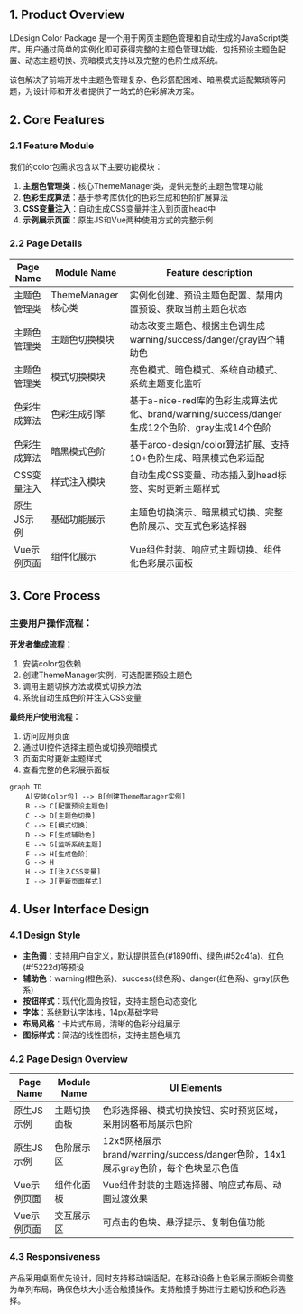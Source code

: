 ## 1. Product Overview

LDesign Color Package 是一个用于网页主题色管理和自动生成的JavaScript类库。用户通过简单的实例化即可获得完整的主题色管理功能，包括预设主题色配置、动态主题切换、亮暗模式支持以及完整的色阶生成系统。

该包解决了前端开发中主题色管理复杂、色彩搭配困难、暗黑模式适配繁琐等问题，为设计师和开发者提供了一站式的色彩解决方案。

## 2. Core Features

### 2.1 Feature Module

我们的color包需求包含以下主要功能模块：

1. **主题色管理类**：核心ThemeManager类，提供完整的主题色管理功能
2. **色彩生成算法**：基于参考库优化的色彩生成和色阶扩展算法
3. **CSS变量注入**：自动生成CSS变量并注入到页面head中
4. **示例展示页面**：原生JS和Vue两种使用方式的完整示例

### 2.2 Page Details

| Page Name | Module Name | Feature description |
|-----------|-------------|---------------------|
| 主题色管理类 | ThemeManager核心类 | 实例化创建、预设主题色配置、禁用内置预设、获取当前主题色状态 |
| 主题色管理类 | 主题色切换模块 | 动态改变主题色、根据主色调生成warning/success/danger/gray四个辅助色 |
| 主题色管理类 | 模式切换模块 | 亮色模式、暗色模式、系统自动模式、系统主题变化监听 |
| 色彩生成算法 | 色彩生成引擎 | 基于a-nice-red库的色彩生成算法优化、brand/warning/success/danger生成12个色阶、gray生成14个色阶 |
| 色彩生成算法 | 暗黑模式色阶 | 基于arco-design/color算法扩展、支持10+色阶生成、暗黑模式色彩适配 |
| CSS变量注入 | 样式注入模块 | 自动生成CSS变量、动态插入到head标签、实时更新主题样式 |
| 原生JS示例 | 基础功能展示 | 主题色切换演示、暗黑模式切换、完整色阶展示、交互式色彩选择器 |
| Vue示例页面 | 组件化展示 | Vue组件封装、响应式主题切换、组件化色彩展示面板 |

## 3. Core Process

### 主要用户操作流程：

**开发者集成流程：**
1. 安装color包依赖
2. 创建ThemeManager实例，可选配置预设主题色
3. 调用主题切换方法或模式切换方法
4. 系统自动生成色阶并注入CSS变量

**最终用户使用流程：**
1. 访问应用页面
2. 通过UI控件选择主题色或切换亮暗模式
3. 页面实时更新主题样式
4. 查看完整的色彩展示面板

```mermaid
graph TD
    A[安装Color包] --> B[创建ThemeManager实例]
    B --> C[配置预设主题色]
    C --> D[主题色切换]
    C --> E[模式切换]
    D --> F[生成辅助色]
    E --> G[监听系统主题]
    F --> H[生成色阶]
    G --> H
    H --> I[注入CSS变量]
    I --> J[更新页面样式]
```

## 4. User Interface Design

### 4.1 Design Style

- **主色调**：支持用户自定义，默认提供蓝色(#1890ff)、绿色(#52c41a)、红色(#f5222d)等预设
- **辅助色**：warning(橙色系)、success(绿色系)、danger(红色系)、gray(灰色系)
- **按钮样式**：现代化圆角按钮，支持主题色动态变化
- **字体**：系统默认字体栈，14px基础字号
- **布局风格**：卡片式布局，清晰的色彩分组展示
- **图标样式**：简洁的线性图标，支持主题色填充

### 4.2 Page Design Overview

| Page Name | Module Name | UI Elements |
|-----------|-------------|-------------|
| 原生JS示例 | 主题切换面板 | 色彩选择器、模式切换按钮、实时预览区域，采用网格布局展示色阶 |
| 原生JS示例 | 色阶展示区 | 12x5网格展示brand/warning/success/danger色阶，14x1展示gray色阶，每个色块显示色值 |
| Vue示例页面 | 组件化面板 | Vue组件封装的主题选择器、响应式布局、动画过渡效果 |
| Vue示例页面 | 交互展示区 | 可点击的色块、悬浮提示、复制色值功能 |

### 4.3 Responsiveness

产品采用桌面优先设计，同时支持移动端适配。在移动设备上色彩展示面板会调整为单列布局，确保色块大小适合触摸操作。支持触摸手势进行主题切换和色彩选择。